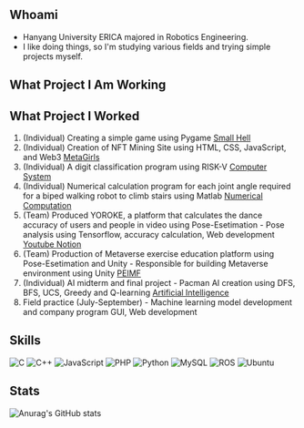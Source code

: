 ## Whoami
* Hanyang University ERICA majored in Robotics Engineering. <br>
* I like doing things, so I'm studying various fields and trying simple projects myself. <br>

## What Project I Am Working

## What Project I Worked
1. (Individual) Creating a simple game using Pygame <a href="https://github.com/lpigeon/Small-Hell"> Small Hell </a> <br>
2. (Individual) Creation of NFT Mining Site using HTML, CSS, JavaScript, and Web3 <a href="https://metagirlsminting.netlify.app/"> MetaGirls </a> <br>
3. (Individual) A digit classification program using RISK-V <a href="https://github.com/lpigeon/Computer_System"> Computer System </a> <br>
4. (Individual) Numerical calculation program for each joint angle required for a biped walking robot to climb stairs using Matlab <a href="https://github.com/lpigeon/Numerical_Computation/blob/main/README.md"> Numerical Computation </a> <br>
5. (Team) Produced YOROKE, a platform that calculates the dance accuracy of users and people in video using Pose-Esetimation - Pose analysis using Tensorflow, accuracy calculation, Web development
<a href="https://www.youtube.com/watch?v=2MG2UBXA9t8&lc=UgxvI0OJWcPJLxfUfSJ4AaABAg"> Youtube </a>
<a href="https://www.notion.so/914355d5a7f14f5091d3880745cb064a?v=3af8f199678e4c50a8aeca7c7047a466"> Notion </a>
6. (Team) Production of Metaverse exercise education platform using Pose-Esetimation and Unity - Responsible for building Metaverse environment using Unity
<a href="https://github.com/lpigeon/Pose-Estimation-for-Interactive-Metaverse-Fitness"> PEIMF </a>
7. (Individual) AI midterm and final project - Pacman AI creation using DFS, BFS, UCS, Greedy and Q-learning </a>
<a href="https://github.com/lpigeon/Artificial_Intelligence"> Artificial Intelligence </a>
8. Field practice (July-September) - Machine learning model development and company program GUI, Web development


## Skills
![C](https://img.shields.io/badge/c-%2300599C.svg?style=for-the-badge&logo=c&logoColor=white)
![C++](https://img.shields.io/badge/c++-%2300599C.svg?style=for-the-badge&logo=c%2B%2B&logoColor=white)
![JavaScript](https://img.shields.io/badge/javascript-%23323330.svg?style=for-the-badge&logo=javascript&logoColor=%23F7DF1E)
![PHP](https://img.shields.io/badge/php-%23777BB4.svg?style=for-the-badge&logo=php&logoColor=white)
![Python](https://img.shields.io/badge/python-3670A0?style=for-the-badge&logo=python&logoColor=ffdd54)
![MySQL](https://img.shields.io/badge/mysql-%2300f.svg?style=for-the-badge&logo=mysql&logoColor=white)
![ROS](https://img.shields.io/badge/ros-%230A0FF9.svg?style=for-the-badge&logo=ros&logoColor=white)
![Ubuntu](https://img.shields.io/badge/Ubuntu-E95420?style=for-the-badge&logo=ubuntu&logoColor=white)

## Stats
![Anurag's GitHub stats](https://github-readme-stats.vercel.app/api?username=lpigeon&theme=buefy&show_icons=true)

<!-- [![Solved.ac Profile](http://mazassumnida.wtf/api/v2/generate_badge?boj=sabi)](https://solved.ac/sabi/) -->
